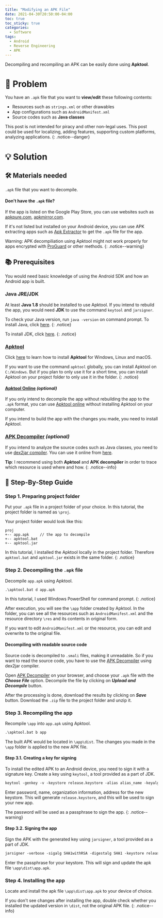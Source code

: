 ```yaml
---
title: "Modifying an APK File"
date: 2021-04-30T20:50:00-04:00
toc: true
toc_sticky: true
categories:
  - Software
tags:
  - Android
  - Reverse Engineering
  - APK
---
```


Decompiling and recompiling an APK can be easily done using __Apktool__.

# 🧾 Problem

You have an `.apk` file that you want to __view/edit__ these following contents:

- Resources such as `strings.xml` or other drawables
- App configurations such as `AndroidManifest.xml`
- Source codes such as __Java classes__

This post is not intended for piracy and other non-legal uses. This post could be used for localizing, adding features, supporting custom platforms, analyzing applications.
{: .notice--danger}

# 💡 Solution

## 🛠 Materials needed

`.apk` file that you want to decompile.

#### Don't have the `.apk` file?

If the app is listed on the Google Play Store, you can use websites such as [apkpure.com](https://m.apkpure.com), [apkmirror.com](https://www.apkmirror.com).

If it's not listed but installed on your Android device, you can use APK extracting apps such as [Apk Extractor](https://play.google.com/store/apps/details?id=com.ext.ui&hl=en) to get the `.apk` file for the app.

Warning: APK decompiliation using Apktool might not work properly for apps encrypted with [ProGuard](https://developer.android.com/studio/build/shrink-code#enable) or other methods. {: .notice--warning}

## 📚 Prerequisites

You would need basic knowledge of using the Android SDK and how an Android app is built.

### Java JRE/JDK

At least __Java 1.8__ should be installed to use Apktool. If you intend to rebuild the app, you would need __JDK__ to use the command `keytool` and `jarsigner`.

To check your Java version, run `java -version` on command prompt. To install Java, click [here](https://java.com/download/). {: .notice}

To install JDK, click [here](https://www.oracle.com/java/technologies/javase-downloads.html). {: .notice}

### [Apktool](https://ibotpeaches.github.io/Apktool/)

Click [here](https://ibotpeaches.github.io/Apktool/install/) to learn how to install __Apktool__ for Windows, Linux and macOS.

If you want to use the command `apktool` globally, you can install Apktool on `C:/Windows`. But if you plan to only use it for a short time, you can install Apktool on your project folder to only use it in the folder. {: .notice}

#### [Apktool Online](http://www.javadecompilers.com/apktool) _(optional)_

If you only intend to decompile the app without rebuilding the app to the `.apk` format, you can use [Apktool online](http://www.javadecompilers.com/apktool) without installing Apktool on your computer.

If you intend to build the app with the changes you made, you need to install Apktool.

### [APK Decompiler](http://www.javadecompilers.com/apk) _(optional)_

If you intend to analyze the source codes such as Java classes, you need to use [dex2jar compiler](https://sourceforge.net/projects/dex2jar/files/). You can use it online from [here](http://www.javadecompilers.com/apk).

__Tip__: I recommend using both __Apktool__ and __APK decompiler__ in order to trace which resource is used where and how. {: .notice--info}

## 📇 Step-By-Step Guide

### Step 1. Preparing project folder

Put your `.apk` file in a project folder of your choice. In this tutorial, the project folder is named as `\proj`.

Your project folder would look like this:

```
proj
+-- app.apk     // the app to decompile
+-- apktool.bat
+-- apktool.jar
```

In this tutorial, I installed the Apktool locally in the project folder. Therefore `apktool.bat` and `apktool.jar` exists in the same folder. {: .notice}

### Step 2. Decompiling the `.apk` file

Decompile `app.apk` using Apktool.

```ps
.\apktool.bat d app.apk
```

In this tutorial, I used Windows PowerShell for command prompt. {: .notice}

After execution, you will see the `\app` folder created by Apktool. In the folder, you can see all the resources such as `AndroidManifest.xml` and the resource directory `\res` and its contents in original form.

If you want to edit `AndroidManifest.xml` or the resource, you can edit and overwrite to the original file.

#### Decompiling with readable source code

Source code is decompiled to `.smali` files, making it unreadable. So if you want to read the source code, you have to use the [APK Decompiler](http://www.javadecompilers.com/apk) using dex2jar compiler.

Open [APK Decompiler](http://www.javadecompilers.com/apk) on your browser, and choose your `.apk` file with the ***Choose File*** option. Decompile the file by clicking on ***Upload and Decompile*** button.

After the processing is done, download the results by clicking on ***Save*** button. Download the `.zip` file to the project folder and unzip it.

### Step 3. Recompiling the app

Recompile `\app` into `app.apk` using Apktool.

```ps
.\apktool.bat b app
```

The built APK would be located in `\app\dist`. The changes you made in the `\app` folder is applied to the new APK file.

#### Step 3.1. Creating a key for signing

To install the edited APK to an Android device, you need to sign it with a signature key. Create a key using `keytool`, a tool provided as a part of JDK.

```ps
keytool -genkey -v -keystore release.keystore -alias alias_name -keyalg RSA -keysize 2048 -validity 10000
```

Enter password, name, organization information, address for the new keystore. This will generate `release.keystore`, and this will be used to sign your new app.

The password will be used as a passphrase to sign the app. {: .notice--warning}

#### Step 3.2. Signing the app

Sign the APK with the generated key using `jarsigner`, a tool provided as a part of JDK.

```ps
jarsigner -verbose -sigalg SHA1withRSA -digestalg SHA1 -keystore release.keystore app/dist/app.apk alias_name
```

Enter the passphrase for your keystore. This will sign and update the apk file `\app\dist\app.apk`.

### Step 4. Installing the app

Locate and install the apk file `\app\dist\app.apk` to your device of choice.

If you don't see changes after installing the app, double check whether you installed the updated version in `\dist`, not the original APK file.  {: .notice--info}